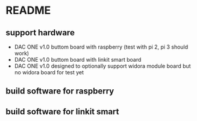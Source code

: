 # README

## support hardware

* DAC ONE v1.0 buttom board with raspberry (test with pi 2, pi 3 should work)
* DAC ONE v1.0 buttom board with linkit smart board 
* DAC ONE v1.0 designed to optionally support widora module board but no widora board for test yet

## build software for raspberry

## build software for linkit smart
